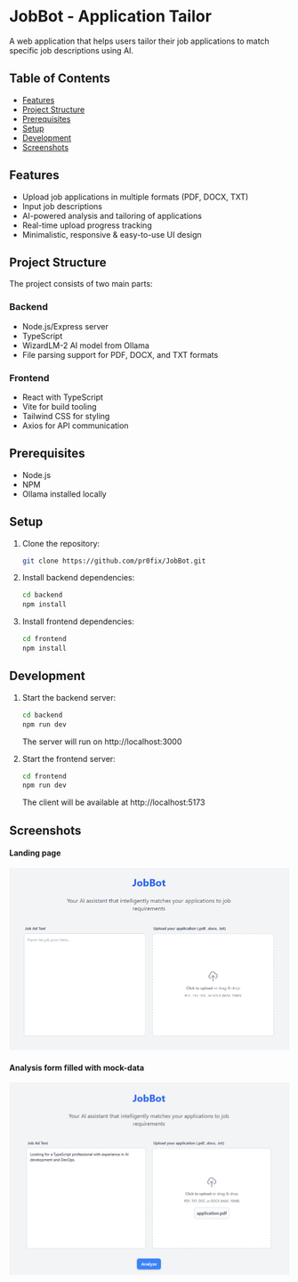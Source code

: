 # JobBot - Application Tailor

A web application that helps users tailor their job applications to match specific job descriptions using AI.

## Table of Contents

- [Features](#features)
- [Project Structure](#project-structure)
- [Prerequisites](#prerequisites)
- [Setup](#setup)
- [Development](#development)
- [Screenshots](#screenshots)

## Features

- Upload job applications in multiple formats (PDF, DOCX, TXT)
- Input job descriptions
- AI-powered analysis and tailoring of applications
- Real-time upload progress tracking
- Minimalistic, responsive & easy-to-use UI design

## Project Structure

The project consists of two main parts:

### Backend

- Node.js/Express server
- TypeScript
- WizardLM-2 AI model from Ollama
- File parsing support for PDF, DOCX, and TXT formats

### Frontend

- React with TypeScript
- Vite for build tooling
- Tailwind CSS for styling
- Axios for API communication

## Prerequisites

- Node.js
- NPM
- Ollama installed locally

## Setup

1. Clone the repository:

   ```bash
   git clone https://github.com/pr0fix/JobBot.git
   ```

2. Install backend dependencies:
   ```bash
   cd backend
   npm install
   ```
3. Install frontend dependencies:
   ```bash
   cd frontend
   npm install
   ```

## Development

1. Start the backend server:
   ```bash
   cd backend
   npm run dev
   ```
   The server will run on http://localhost:3000

2. Start the frontend server:
   ```bash
   cd frontend
   npm run dev
   ```
   The client will be available at http://localhost:5173

## Screenshots

#### Landing page
<img src="screenshots/landing-page.PNG" alt="landing-page" height="auto"/>

#### Analysis form filled with mock-data
<img src="screenshots/filled-form.PNG" alt="filled-form" height="auto"/>
